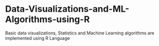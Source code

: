 # Data-Visualizations-and-ML-Algorithms-using-R
Basic data visualizations, Statistics and Machine Learning algorithms are implemented using R Language
